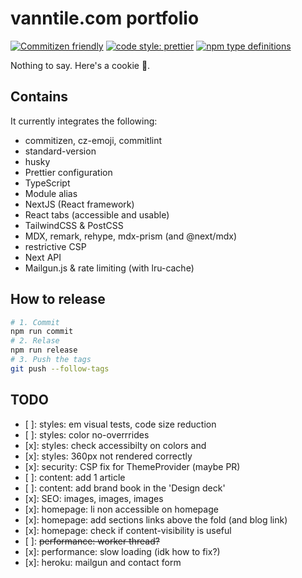 # vanntile.com portfolio


[![Commitizen friendly](https://img.shields.io/badge/commitizen-friendly-brightgreen.svg)](http://commitizen.github.io/cz-cli/)
[![code style: prettier](https://img.shields.io/badge/code_style-prettier-ff69b4.svg)](https://github.com/prettier/prettier)
[![npm type definitions](https://img.shields.io/npm/types/typescript)](https://github.com/Microsoft/TypeScript)

Nothing to say. Here's a cookie 🍪.

## Contains

It currently integrates the following:

- commitizen, cz-emoji, commitlint
- standard-version
- husky
- Prettier configuration
- TypeScript
- Module alias
- NextJS (React framework)
- React tabs (accessible and usable)
- TailwindCSS & PostCSS
- MDX, remark, rehype, mdx-prism (and @next/mdx)
- restrictive CSP
- Next API
- Mailgun.js & rate limiting (with lru-cache)

## How to release

```sh
# 1. Commit
npm run commit
# 2. Relase
npm run release
# 3. Push the tags
git push --follow-tags
```

## TODO

- [ ]: styles: em visual tests, code size reduction
- [ ]: styles: color no-overrrides
- [x]: styles: check accessibilty on colors and
- [x]: styles: 360px not rendered correctly
- [x]: security: CSP fix for ThemeProvider (maybe PR)
- [ ]: content: add 1 article
- [ ]: content: add brand book in the 'Design deck'
- [x]: SEO: images, images, images
- [x]: homepage: li non accessible on homepage
- [x]: homepage: add sections links above the fold (and blog link)
- [x]: homepage: check if content-visibility is useful
- [ ]: ~~performance: worker thread?~~
- [x]: performance: slow loading (idk how to fix?)
- [x]: heroku: mailgun and contact form

